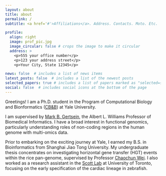 ```yaml
---
layout: about
title: about
permalink: /
subtitle: <a href='#'>Affiliations</a>. Address. Contacts. Moto. Etc.

profile:
  align: right
  image: prof_pic.jpg
  image_circular: false # crops the image to make it circular
  address: >
    <p>555 your office number</p>
    <p>123 your address street</p>
    <p>Your City, State 12345</p>

news: false  # includes a list of news items
latest_posts: false  # includes a list of the newest posts
selected_papers: true # includes a list of papers marked as "selected={true}"
social: false  # includes social icons at the bottom of the page
---
```


Greetings! I am a Ph.D. student in the Program of Computational Biology and Bionformatics ([CB&B](https://cbb.yale.edu/)) at Yale University.

I am supervised by [Mark B. Gertsein](http://www.gersteinlab.org/), the Albert L. Williams Professor of Biomedical Informatics. I have a broad interest in functional genomics, particularly understanding roles of non-coding regions in the human genome with multi-omics data.

Prior to embarking on the exciting journey at Yale, I earned my B.S. in Bioinformatics from Shanghai Jiao Tong University. My undergraduate thesis concentrates on investigating horizontal gene transfer (HGT) events within the rice pan-genome, supervised by Professor [Chaochun Wei](https://cgm.sjtu.edu.cn/). I also worked as a research assistant in the [Scott Lab](https://lab.research.sickkids.ca/scott/) at University of Toronto, focusing on the early specification of the cardiac lineage in zebrafish.
